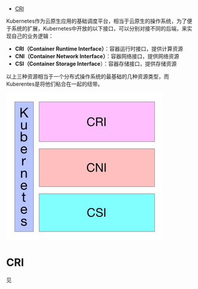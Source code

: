 
<!-- @import "[TOC]" {cmd="toc" depthFrom=1 depthTo=6 orderedList=false} -->

<!-- code_chunk_output -->

- [CRI](#cri)

<!-- /code_chunk_output -->

Kubernetes作为云原生应用的基础调度平台，相当于云原生的操作系统，为了便于系统的扩展，Kubernetes中开放的以下接口，可以分别对接不同的后端，来实现自己的业务逻辑：

- **CRI（Container Runtime Interface）**：容器运行时接口，提供计算资源
- **CNI（Container Network Interface）**：容器网络接口，提供网络资源
- **CSI（Container Storage Interface**）：容器存储接口，提供存储资源

以上三种资源相当于一个分布式操作系统的最基础的几种资源类型，而Kuberentes是将他们粘合在一起的纽带。

![2019-10-09-18-22-40.png](./images/2019-10-09-18-22-40.png)

# CRI

见
